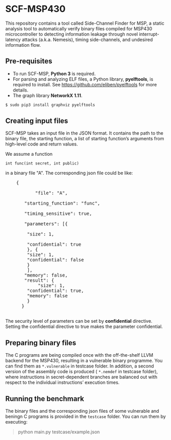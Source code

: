 # SCF-MSP430
This repository contains a tool called Side-Channel Finder for MSP, a static analysis tool to automatically verify  binary files compiled for MSP430 microcontroller to detecting information leakage through novel interrupt-latency attacks (a.k.a. Nemesis), timing side-channels, and undesired information flow.

## Pre-requisites
- To run SCF-MSP, **Python 3** is required.<br/>
- For parsing and analyzing ELF files, a Python library, **pyelftools**, is required to install. See https://github.com/eliben/pyelftools for more details.
- The graph library **NetworkX 1.11**.

```bash
$ sudo pip3 install graphviz pyelftools
```

## Creating input files
SCF-MSP takes an input file in the JSON format. It contains the path to the binary file, the starting function, a list of starting function’s arguments from high-level code and return values.

We assume a function

    int func(int secret, int public)

in a binary file "A". The corresponding json file could be like:
<pre>
	{ <br />
           "file": "A",<br/>
	   "starting_function": "func",<br/>
	   "timing_sensitive": true,<br/>
	   "parameters": [{<br  />
		"size": 1,<br/>
		"confidential": true 
	    }, {
		"size": 1,
		"confidential": false
		}
	    ],
	   "memory": false,
	   "result": {
	        "size": 1,
		"confidential": true,
		"memory": false
		}
	  }
  </pre>

The security level of parameters can be set by **confidential** directive. Setting the confidential directive to true makes the parameter confidential.

## Preparing binary files
The C programs are being compiled once with the off-the-shelf LLVM backend for the MSP430, resulting in a vulnerable binary programme. You can find them as `*.vulnerable` in testcase folder. In addition, a second version of the assembly code is produced ( `*.nemdef` in testcase folder), where instructions in secret-dependent branches are balanced out with respect to the individual instructions’ execution times.

## Running the benchmark
The binary files and the corresponding json files of some vulnerable and beningn C programs is provided in the `testcase` folder. You can run them by executing:

> python main.py testcase/example.json
